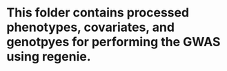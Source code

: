 # This folder contains processed phenotypes, covariates, and genotpyes for performing the GWAS using regenie.
